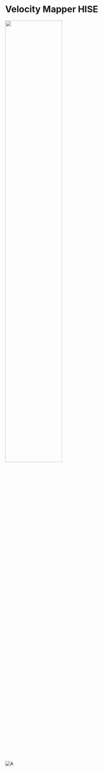 # Velocity Mapper HISE

<img src=https://github.com/user-attachments/assets/670e2c44-f0b8-492a-94c6-de2f8e247b69 width=60%>

![A](https://github.com/user-attachments/assets/670e2c44-f0b8-492a-94c6-de2f8e247b69)
